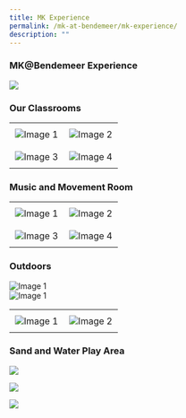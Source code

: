 ```yaml
---
title: MK Experience
permalink: /mk-at-bendemeer/mk-experience/
description: ""
---
```

### MK@Bendemeer Experience

![](/images/mkbuilding.png)

### Our Classrooms


<style>
  .image-table {
    width: 100%;
    border-collapse: collapse;
  }

  .image-column {
    text-align: center;
    width: 50%;
    padding: 10px;
  }

  .image-column img {
    max-width: 100%;
    height: auto;
    display: block;
    margin: 0 auto;
    max-height: 400px; /
  }
</style>

<table class="image-table">
  <tbody><tr>
    <td class="image-column">
      <img alt="Image 1" src="/images/classroom%201.jpg">
    </td>
    <td class="image-column">
      <img alt="Image 2" src="/images/classroom%202.jpg">
    </td>
  </tr>
  <tr>
    <td class="image-column">
      <img alt="Image 3" src="/images/classroom%203.jpg">
    </td>
    <td class="image-column">
      <img alt="Image 4" src="/images/dsb00502.jpg">
    </td>
  </tr>
</tbody></table>

### Music and Movement Room

<style>
  .image-table {
    width: 100%;
    border-collapse: collapse;
  }

  .image-column {
    text-align: center;
    width: 50%;
    padding: 10px;
  }

  .image-column img {
    max-width: 100%;
    height: auto;
    display: block;
    margin: 0 auto;
    max-height: 400px; 
  }
</style>

<table class="image-table">
  <tbody><tr>
    <td class="image-column">
      <img alt="Image 1" src="/images/music%20and%20movement%20room.jpg">
    </td>
    <td class="image-column">
      <img alt="Image 2" src="/images/musicandmovementroom.jpeg">
    </td>
  </tr>
  <tr>
    <td class="image-column">
      <img alt="Image 3" src="/images/musicandmovementroom2.jpeg">
    </td>
    <td class="image-column">
      <img alt="Image 4" src="/images/musicandmovement3.jpeg">
    </td>
  </tr>
</tbody></table>


### Outdoors

<img alt="Image 1" src="/images/img_20230117_225901.jpg">

<br>

<img alt="Image 1" src="/images/outdoor1.jpeg">

<style>
  .image-table {
    width: 100%;
    border-collapse: collapse;
  }

  .image-column {
    text-align: center;
    width: 50%;
    padding: 10px;
  }

  .image-column img {
    max-width: 100%;
    height: auto;
    display: block;
    margin: 0 auto;
    max-height: 300px; /* Adjust the max height as needed */
  }
</style>

<table class="image-table">
  <tbody><tr>
    <td class="image-column">
      <img alt="Image 1" src="/images/outdoor2.jpg">
    </td>
    <td class="image-column">
      <img alt="Image 2" src="/images/outdoor4.jpg">
    </td>
  </tr>
</tbody></table>

### Sand and Water Play Area

![](/images/img_20230117_231755.jpg)

![](/images/img_20230118_092229.jpg)

![](/images/img_20230213_082257.jpg)